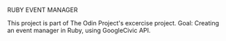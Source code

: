 RUBY EVENT MANAGER 

This project is part of The Odin Project's excercise project.
Goal:
Creating an event manager in Ruby, using GoogleCivic API.

